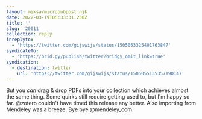 ```yaml
---
layout: miksa/micropubpost.njk
date: 2022-03-19T05:33:31.230Z
title: ''
slug: '20011'
collection: reply
inreplyto:
  - 'https://twitter.com/gijswijs/status/1505053325401763847'
syndicateTo:
  - 'https://brid.gy/publish/twitter?bridgy_omit_link=true'
syndication:
  - destination: twitter
    url: 'https://twitter.com/gijswijs/status/1505055135357190147'
---
```

But you *can* drag &amp; drop PDFs into your collection which achieves almost the same thing. Some quirks still require getting used to, but I&#39;m happy so far. @zotero couldn&#39;t have timed this release any better. Also importing from Mendeley was a breeze. Bye bye @mendeley_com.
